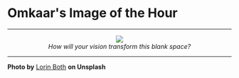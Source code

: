 # Omkaar's Image of the Hour

---

<div align="center">

<a href="https://unsplash.com/photos/a-hand-holds-up-a-smartphone-_Q5HFTpOvDI">
  <img src="https://images.unsplash.com/photo-1748801584058-29faa47242ee?crop=entropy&cs=tinysrgb&fit=max&fm=jpg&ixid=M3w3NjA2Nzh8MHwxfHJhbmRvbXx8fHx8fHx8fDE3NTA5ODI0MDB8&ixlib=rb-4.1.0&q=80&w=1080" style="max-width:100%; height:auto;">
</a>

<br>
<i>How will your vision transform this blank space?</i>

</div>

---

**Photo by** [Lorin Both](https://unsplash.com/@lorinboth) **on Unsplash**
